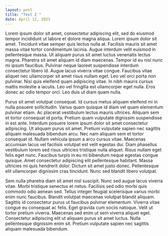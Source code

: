 ```yaml
---
layout: post
title: "Test 2 "
date: April 12, 2023
---
```

Lorem ipsum dolor sit amet, consectetur adipiscing elit, sed do eiusmod tempor incididunt ut labore et dolore magna aliqua. Lorem ipsum dolor sit amet. Tincidunt vitae semper quis lectus nulla at. Facilisis mauris sit amet massa vitae tortor condimentum lacinia. Augue interdum velit euismod in pellentesque massa. Ut aliquam purus sit amet luctus venenatis lectus magna. Pharetra sit amet aliquam id diam maecenas. Tempor id eu nisl nunc mi ipsum faucibus. Pulvinar neque laoreet suspendisse interdum consectetur libero id. Augue lacus viverra vitae congue. Faucibus vitae aliquet nec ullamcorper sit amet risus nullam eget. Leo vel orci porta non pulvinar. Nisi quis eleifend quam adipiscing vitae. In nibh mauris cursus mattis molestie a iaculis. Leo vel fringilla est ullamcorper eget nulla. Eros donec ac odio tempor orci. Leo duis ut diam quam nulla.

Purus sit amet volutpat consequat. Id cursus metus aliquam eleifend mi in nulla posuere sollicitudin. Varius quam quisque id diam vel quam elementum pulvinar etiam. Ac placerat vestibulum lectus mauris ultrices. Aliquam sem et tortor consequat id porta. Pretium quam vulputate dignissim suspendisse in est ante. Interdum posuere lorem ipsum dolor sit amet consectetur adipiscing. Ut aliquam purus sit amet. Pretium vulputate sapien nec sagittis aliquam malesuada bibendum arcu. Nec nam aliquam sem et tortor consequat id. Nullam vehicula ipsum a arcu cursus vitae. Maecenas accumsan lacus vel facilisis volutpat est velit egestas dui. Diam phasellus vestibulum lorem sed risus ultricies tristique nulla aliquet. Risus nullam eget felis eget nunc. Faucibus turpis in eu mi bibendum neque egestas congue quisque. Amet consectetur adipiscing elit pellentesque habitant. Massa ultricies mi quis hendrerit dolor. Dictum sit amet justo donec. Pellentesque elit ullamcorper dignissim cras tincidunt. Nunc sed blandit libero volutpat.

Sem nulla pharetra diam sit amet nisl suscipit. Nunc sed augue lacus viverra vitae. Morbi tristique senectus et netus. Facilisis sed odio morbi quis commodo odio aenean sed. Tellus integer feugiat scelerisque varius morbi enim nunc faucibus. Blandit volutpat maecenas volutpat blandit aliquam. Sagittis id consectetur purus ut faucibus pulvinar elementum. Viverra vitae congue eu consequat ac felis. Eget gravida cum sociis natoque. Velit ut tortor pretium viverra. Maecenas sed enim ut sem viverra aliquet eget. Consectetur adipiscing elit ut aliquam purus sit amet luctus. Nulla pellentesque dignissim enim sit. Pretium vulputate sapien nec sagittis aliquam malesuada bibendum.